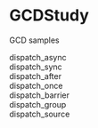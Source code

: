# GCDStudy
GCD samples

dispatch_async <br />
dispatch_sync <br />
dispatch_after <br />
dispatch_once <br />
dispatch_barrier <br />
dispatch_group <br />
dispatch_source <br />
